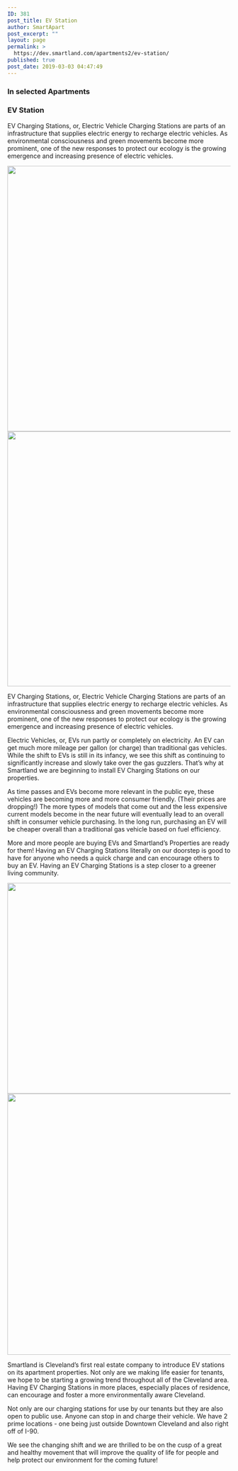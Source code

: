 ```yaml
---
ID: 381
post_title: EV Station
author: SmartApart
post_excerpt: ""
layout: page
permalink: >
  https://dev.smartland.com/apartments2/ev-station/
published: true
post_date: 2019-03-03 04:47:49
---
```

<h3>In selected Apartments</h3>		
			<h3>EV Station</h3>		
		<p>EV Charging Stations, or, Electric Vehicle Charging Stations are parts of an infrastructure that supplies electric energy to recharge electric vehicles. As environmental consciousness and green movements become more prominent, one of the new responses to protect our ecology is the growing emergence and increasing presence of electric vehicles.</p>		
										<img width="800" height="600" src="https://dev.smartland.com/apartments2/wp-content/uploads/2019/03/e10bcc4e1ba867150863b7ee81a9fb5f-800x600.jpeg" alt="" srcset="https://dev.smartland.com/apartments2/wp-content/uploads/2019/03/e10bcc4e1ba867150863b7ee81a9fb5f-800x600.jpeg 800w, https://dev.smartland.com/apartments2/wp-content/uploads/2019/03/e10bcc4e1ba867150863b7ee81a9fb5f-400x300.jpeg 400w" sizes="(max-width: 800px) 100vw, 800px" />											
										<img width="768" height="576" src="https://dev.smartland.com/apartments2/wp-content/uploads/2019/03/Dogs_Cats_Chow_Chow_502888_1152x864-768x576.jpg" alt="" srcset="https://dev.smartland.com/apartments2/wp-content/uploads/2019/03/Dogs_Cats_Chow_Chow_502888_1152x864-768x576.jpg 768w, https://dev.smartland.com/apartments2/wp-content/uploads/2019/03/Dogs_Cats_Chow_Chow_502888_1152x864-300x225.jpg 300w, https://dev.smartland.com/apartments2/wp-content/uploads/2019/03/Dogs_Cats_Chow_Chow_502888_1152x864-1024x768.jpg 1024w, https://dev.smartland.com/apartments2/wp-content/uploads/2019/03/Dogs_Cats_Chow_Chow_502888_1152x864-800x600.jpg 800w, https://dev.smartland.com/apartments2/wp-content/uploads/2019/03/Dogs_Cats_Chow_Chow_502888_1152x864-400x300.jpg 400w, https://dev.smartland.com/apartments2/wp-content/uploads/2019/03/Dogs_Cats_Chow_Chow_502888_1152x864.jpg 1152w" sizes="(max-width: 768px) 100vw, 768px" />											
		<p>EV Charging Stations, or, Electric Vehicle Charging Stations are parts of an infrastructure that supplies electric energy to recharge electric vehicles. As environmental consciousness and green movements become more prominent, one of the new responses to protect our ecology is the growing emergence and increasing presence of electric vehicles.</p><p>Electric Vehicles, or, EVs run partly or completely on electricity. An EV can get much more mileage per gallon (or charge) than traditional gas vehicles. While the shift to EVs is still in its infancy, we see this shift as continuing to significantly increase and slowly take over the gas guzzlers. That’s why at Smartland we are beginning to install EV Charging Stations on our properties.</p><p>As time passes and EVs become more relevant in the public eye, these vehicles are becoming more and more consumer friendly. (Their prices are dropping!) The more types of models that come out and the less expensive current models become in the near future will eventually lead to an overall shift in consumer vehicle purchasing. In the long run, purchasing an EV will be cheaper overall than a traditional gas vehicle based on fuel efficiency.</p><p>More and more people are buying EVs and Smartland’s Properties are ready for them! Having an EV Charging Stations literally on our doorstep is good to have for anyone who needs a quick charge and can encourage others to buy an EV. Having an EV Charging Stations is a step closer to a greener living community.</p>		
										<img width="768" height="476" src="https://dev.smartland.com/apartments2/wp-content/uploads/2019/03/pets-768x476.jpg" alt="" srcset="https://dev.smartland.com/apartments2/wp-content/uploads/2019/03/pets-768x476.jpg 768w, https://dev.smartland.com/apartments2/wp-content/uploads/2019/03/pets-300x186.jpg 300w, https://dev.smartland.com/apartments2/wp-content/uploads/2019/03/pets-1024x634.jpg 1024w" sizes="(max-width: 768px) 100vw, 768px" />											
										<img width="768" height="590" src="https://dev.smartland.com/apartments2/wp-content/uploads/2019/03/Cat-walking-for-web-768x590.jpg" alt="" srcset="https://dev.smartland.com/apartments2/wp-content/uploads/2019/03/Cat-walking-for-web-768x590.jpg 768w, https://dev.smartland.com/apartments2/wp-content/uploads/2019/03/Cat-walking-for-web-300x230.jpg 300w, https://dev.smartland.com/apartments2/wp-content/uploads/2019/03/Cat-walking-for-web-1024x786.jpg 1024w, https://dev.smartland.com/apartments2/wp-content/uploads/2019/03/Cat-walking-for-web.jpg 1485w" sizes="(max-width: 768px) 100vw, 768px" />											
		<p>Smartland is Cleveland’s first real estate company to introduce EV stations on its apartment properties. Not only are we making life easier for tenants, we hope to be starting a growing trend throughout all of the Cleveland area. Having EV Charging Stations in more places, especially places of residence, can encourage and foster a more environmentally aware Cleveland.</p><p>Not only are our charging stations for use by our tenants but they are also open to public use. Anyone can stop in and charge their vehicle. We have 2 prime locations - one being just outside Downtown Cleveland and also right off of I-90.</p><p>We see the changing shift and we are thrilled to be on the cusp of a great and healthy movement that will improve the quality of life for people and help protect our environment for the coming future!</p>